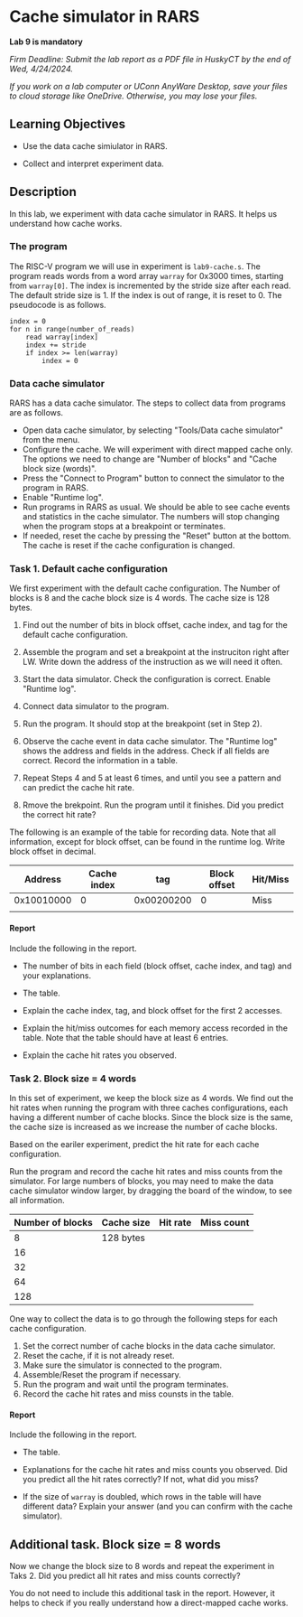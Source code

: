 # Cache simulator in RARS

**Lab 9 is mandatory**

*Firm Deadline: Submit the lab report as a PDF file in HuskyCT by the end of Wed,
4/24/2024.*

*If you work on a lab computer or UConn AnyWare Desktop, save your files to
cloud storage like OneDrive. Otherwise, you may lose your files.*

## Learning Objectives

* Use the data cache simiulator in RARS.

* Collect and interpret experiment data.

## Description

In this lab, we experiment with data cache simulator in RARS. It helps us
understand how cache works. 

### The program

The RISC-V program we will use in experiment is `lab9-cache.s`. The program
reads words from a word array `warray` for 0x3000 times, starting from
`warray[0]`. The index is incremented by the stride size after each read. The
default stride size is 1.  If the index is out of range, it is reset to 0. The
pseudocode is as follows.

```
index = 0
for n in range(number_of_reads)
    read warray[index]
    index += stride
    if index >= len(warray)
        index = 0
```

### Data cache simulator

RARS has a data cache simulator. The steps to collect data from programs are as follows. 

*   Open data cache simulator, by selecting "Tools/Data cache simulator" from
    the menu.
*   Configure the cache. We will experiment with direct mapped cache only. The
    options we need to change are "Number of blocks" and "Cache block size (words)".
*   Press the "Connect to Program" button to connect the simulator to the
    program in RARS.
*   Enable "Runtime log".
*   Run programs in RARS as usual. We should be able to see cache events and
    statistics in the cache simulator. The numbers will stop changing when the
    program stops at a breakpoint or terminates.
*   If needed, reset the cache by pressing the "Reset" button at the bottom.
    The cache is reset if the cache configuration is changed.

### Task 1. Default cache configuration

We first experiment with the default cache configuration. The Number of blocks
is 8 and the cache block size is 4 words. The cache size is 128 bytes. 

1.  Find out the number of bits in block offset, cache index, and tag for the
    default cache configuration. 

2.  Assemble the program and set a breakpoint at the instruciton right after LW.
    Write down the address of the instruction as we will need it often.

3.  Start the data simulator. Check the configuration is correct. Enable "Runtime log".
    
4.  Connect data simulator to the program.

5.  Run the program. It should stop at the breakpoint (set in Step 2).

6.  Observe the cache event in data cache simulator. The "Runtime log" shows the address and
    fields in the address. Check if all fields are correct. Record the information in a table.

7.  Repeat Steps 4 and 5 at least 6 times, and until you see a pattern and can predict 
    the cache hit rate.

8.  Rmove the brekpoint. Run the program until it finishes. Did you predict the correct hit rate?

The following is an example of the table for recording data. Note that all
information, except for block offset, can be found in the runtime log. Write
block offset in decimal.

| Address    | Cache index | tag        | Block offset | Hit/Miss |
| ------     | ------      | ------     | ------       | ------   |
| 0x10010000 | 0           | 0x00200200 | 0            | Miss     |
|            |             |            |              |          |

#### Report 

Include the following in the report.

*   The number of bits in each field (block offset, cache index, and tag) and
    your explanations. 

*   The table.

*   Explain the cache index, tag, and block offset for the first 2 accesses. 

*   Explain the hit/miss outcomes for each memory access recorded in the table.
    Note that the table should have at least 6 entries.  

*   Explain the cache hit rates you observed.

### Task 2. Block size = 4 words

In this set of experiment, we keep the block size as 4 words. We find out the
hit rates when running the program with three caches configurations, each
having a different number of cache blocks. Since the block size is the same,
the cache size is increased as we increase the number of cache blocks. 

Based on the eariler experiment, predict the hit rate for each cache
configuration. 

Run the program and record the cache hit rates and miss counts from the
simulator. For large numbers of blocks, you may need to make the data cache
simulator window larger, by dragging the board of the window, to see all
information.

| Number of blocks | Cache size | Hit rate | Miss count |
| ------           | ------     | ------   | ------     |
| 8                | 128 bytes  |          |            |
| 16               |            |          |            |
| 32               |            |          |            |
| 64               |            |          |            |
| 128              |            |          |            |

One way to collect the data is to go through the following steps for each cache
configuration.

1.  Set the correct number of cache blocks in the data cache simulator. 
2.  Reset the cache, if it is not already reset.
3.  Make sure the simulator is connected to the program.
4.  Assemble/Reset the program if necessary. 
5.  Run the program and wait until the program terminates.
6.  Record the cache hit rates and miss counsts in the table.

#### Report 

Include the following in the report.

*   The table.

*   Explanations for the cache hit rates and miss counts you observed.
    Did you predict all the hit rates correctly? If not, what did you
    miss? 

*   If the size of `warray` is doubled, which rows in the table will
    have different data? Explain your answer (and you can confirm with
    the cache simulator). 

## Additional task. Block size = 8 words

Now we change the block size to 8 words and repeat the experiment in Taks 2.
Did you predict all hit rates and miss counts correctly?

You do not need to include this additional task in the report. However, it
helps to check if you really understand how a direct-mapped cache works.
